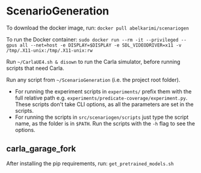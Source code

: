 # ScenarioGeneration

To download the docker image, run: `docker pull abelkarimi/scenariogen`

To run the Docker container:
`sudo docker run --rm -it --privileged --gpus all --net=host -e DISPLAY=$DISPLAY -e SDL_VIDEODRIVER=x11 -v /tmp/.X11-unix:/tmp/.X11-unix:rw`

Run `~/CarlaUE4.sh & disown` to run the Carla simulator, before running scripts that need Carla.

Run any script from `~/ScenarioGeneration` (i.e. the project root folder).
* For running the experiment scripts in `experiments/` prefix them with the full relative path e.g. `experiments/predicate-coverage/experiment.py`. These scripts don't take CLI options, as all the parameters are set in the scripts.
* For running the scripts in `src/scenariogen/scripts` just type the script name, as the folder is in `$PATH`. Run the scripts with the `-h` flag to see the options.


## carla_garage_fork
After installing the pip requirements, run:
`get_pretrained_models.sh`

